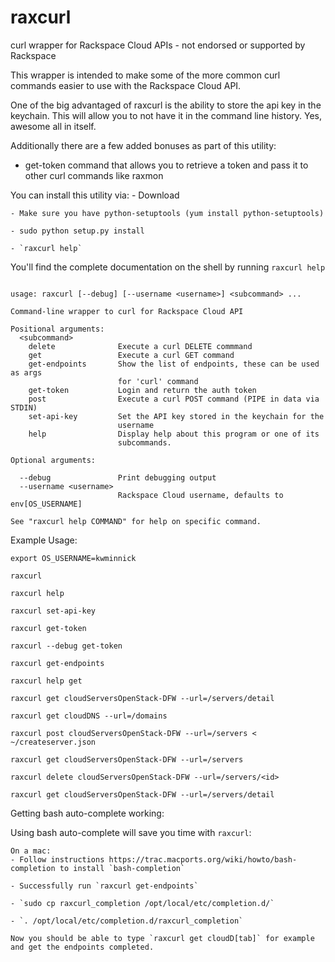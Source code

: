 raxcurl
=======

curl wrapper for Rackspace Cloud APIs - not endorsed or supported by Rackspace

This wrapper is intended to make some of the more common curl commands easier
to use with the Rackspace Cloud API.

One of the big advantaged of raxcurl is the ability to store the api key
in the keychain.  This will allow you to not have it in the command line
history. Yes, awesome all in itself.

Additionally there are a few added bonuses as part of this utility:
- get-token command that allows you to retrieve a token and pass it to other curl commands
like raxmon

You can install this utility via:
    - Download

    - Make sure you have python-setuptools (yum install python-setuptools)

    - sudo python setup.py install

    - `raxcurl help`


You'll find the complete documentation on the shell by running ``raxcurl help``

```

usage: raxcurl [--debug] [--username <username>] <subcommand> ...

Command-line wrapper to curl for Rackspace Cloud API

Positional arguments:
  <subcommand>
    delete              Execute a curl DELETE commmand
    get                 Execute a curl GET command
    get-endpoints       Show the list of endpoints, these can be used as args
                        for 'curl' command
    get-token           Login and return the auth token
    post                Execute a curl POST command (PIPE in data via STDIN)
    set-api-key         Set the API key stored in the keychain for the
                        username
    help                Display help about this program or one of its
                        subcommands.

Optional arguments:

  --debug               Print debugging output
  --username <username>
                        Rackspace Cloud username, defaults to env[OS_USERNAME]

See "raxcurl help COMMAND" for help on specific command.

```

Example Usage:
```
export OS_USERNAME=kwminnick

raxcurl

raxcurl help

raxcurl set-api-key

raxcurl get-token

raxcurl --debug get-token

raxcurl get-endpoints

raxcurl help get

raxcurl get cloudServersOpenStack-DFW --url=/servers/detail

raxcurl get cloudDNS --url=/domains

raxcurl post cloudServersOpenStack-DFW --url=/servers < ~/createserver.json

raxcurl get cloudServersOpenStack-DFW --url=/servers

raxcurl delete cloudServersOpenStack-DFW --url=/servers/<id>

raxcurl get cloudServersOpenStack-DFW --url=/servers/detail
```

Getting bash auto-complete working:

Using bash auto-complete will save you time with `raxcurl`:

```
On a mac:
- Follow instructions https://trac.macports.org/wiki/howto/bash-completion to install `bash-completion`

- Successfully run `raxcurl get-endpoints`

- `sudo cp raxcurl_completion /opt/local/etc/completion.d/`

- `. /opt/local/etc/completion.d/raxcurl_completion`

Now you should be able to type `raxcurl get cloudD[tab]` for example and get the endpoints completed.


